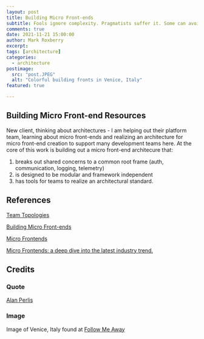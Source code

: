 ```yaml
---
layout: post
title: Building Micro Front-ends
subtitle: Fools ignore complexity. Pragmatists suffer it. Some can avoid it. Geniuses remove it. - Alan Perlis
comments: true
date: 2021-11-21 15:00:00
author: Mark Roxberry
excerpt: 
tags: [architecture]
categories:
  - architecture
postimage:
  src: "post.JPEG"
  alt: "Colorful building fronts in Venice, Italy"
featured: true

---
```

## Building Micro Front-end Resources

New client, thinking about architectures - I am helping out their platform team, learning about micro front-ends and realizing an architecture for micro front-end creation to support many development teams here.  At the core of this work is building out a micro front-end architecure that: 

1. breaks out shared concerns to a common root frame (auth, communication, logging, telemetry)
1. is designed to be modular and framework independent
1. has tools for teams to realize an architectural standard.

## References

[Team Topologies](https://teamtopologies.com/key-concepts)

[Building Micro Front-ends](https://www.buildingmicrofrontends.com/)

[Micro Frontends](https://martinfowler.com/articles/micro-frontends.html)

[Micro Frontends: a deep dive into the latest industry trend.](https://dev.to/bettercodingacademy/micro-frontends-a-deep-dive-into-the-latest-industry-trend-3i7a)

## Credits

### Quote

[Alan Perlis](https://www.brainyquote.com/quotes/alan_perlis_177188)

### Image

Image of Venice, Italy found at [Follow Me Away](https://www.followmeaway.com/things-to-do-in-venice-italy/)